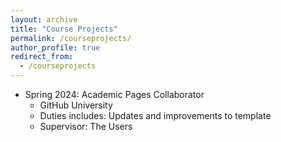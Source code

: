 ```yaml
---
layout: archive
title: "Course Projects"
permalink: /courseprojects/
author_profile: true
redirect_from:
  - /courseprojects
---
```


* Spring 2024: Academic Pages Collaborator
  * GitHub University
  * Duties includes: Updates and improvements to template
  * Supervisor: The Users
